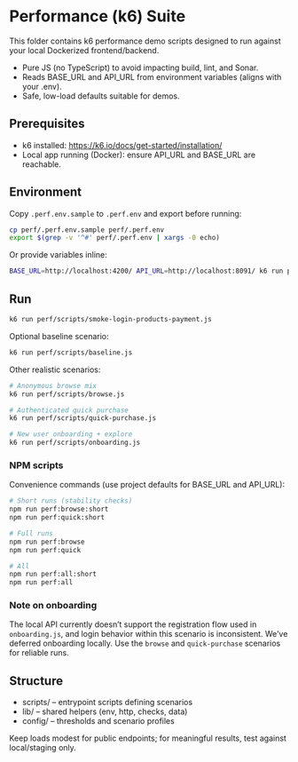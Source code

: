 # Performance (k6) Suite

This folder contains k6 performance demo scripts designed to run against your local Dockerized frontend/backend.

- Pure JS (no TypeScript) to avoid impacting build, lint, and Sonar.
- Reads BASE_URL and API_URL from environment variables (aligns with your .env).
- Safe, low-load defaults suitable for demos.

## Prerequisites

- k6 installed: https://k6.io/docs/get-started/installation/
- Local app running (Docker): ensure API_URL and BASE_URL are reachable.

## Environment

Copy `.perf.env.sample` to `.perf.env` and export before running:

```bash
cp perf/.perf.env.sample perf/.perf.env
export $(grep -v '^#' perf/.perf.env | xargs -0 echo)
```

Or provide variables inline:

```bash
BASE_URL=http://localhost:4200/ API_URL=http://localhost:8091/ k6 run perf/scripts/smoke-login-products-payment.js
```

## Run

```bash
k6 run perf/scripts/smoke-login-products-payment.js
```

Optional baseline scenario:

```bash
k6 run perf/scripts/baseline.js
```

Other realistic scenarios:

```bash
# Anonymous browse mix
k6 run perf/scripts/browse.js

# Authenticated quick purchase
k6 run perf/scripts/quick-purchase.js

# New user onboarding + explore
k6 run perf/scripts/onboarding.js
```

### NPM scripts

Convenience commands (use project defaults for BASE_URL and API_URL):

```bash
# Short runs (stability checks)
npm run perf:browse:short
npm run perf:quick:short

# Full runs
npm run perf:browse
npm run perf:quick

# All
npm run perf:all:short
npm run perf:all
```

### Note on onboarding

The local API currently doesn’t support the registration flow used in `onboarding.js`, and login behavior within this scenario is inconsistent. We’ve deferred onboarding locally. Use the `browse` and `quick-purchase` scenarios for reliable runs.

## Structure

- scripts/ – entrypoint scripts defining scenarios
- lib/ – shared helpers (env, http, checks, data)
- config/ – thresholds and scenario profiles

Keep loads modest for public endpoints; for meaningful results, test against local/staging only.
